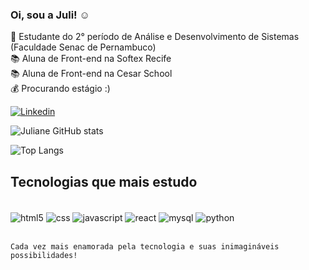 ### Oi, sou a Juli! ☺️

📔 Estudante do 2° período de Análise e Desenvolvimento de Sistemas (Faculdade Senac de Pernambuco) <br>
📚 Aluna de Front-end na Softex Recife <br>
📚 Aluna de Front-end na Cesar School <br>
💰 Procurando estágio :) <br>



[![Linkedin](https://img.shields.io/badge/LinkedIn-0077B5?style=for-the-badge&logo=linkedin&logoColor=white)](https://www.linkedin.com/in/juliane-reis-maia-40320b140/)

![Juliane GitHub stats](https://github-readme-stats.vercel.app/api?username=julianereism&show_icons=true&theme=dracula)

![Top Langs](https://github-readme-stats.vercel.app/api/top-langs/?username=julianereism&hide_progress=true)

## Tecnologias que mais estudo

<div style="display: inline_block"><br>
    <img align="center" alt="html5" src = "https://img.shields.io/badge/HTML5-E34F26?style=for-the-badge&logo=html5&logoColor=white" />
    <img align="center" alt="css" src = "https://img.shields.io/badge/CSS3-1572B6?style=for-the-badge&logo=css3&logoColor=white" /> 
    <img align="center" alt="javascript" src = "https://img.shields.io/badge/JavaScript-F7DF1E?style=for-the-badge&logo=javascript&logoColor=black" />
    <img align="center" alt="react" src = "https://img.shields.io/badge/React-20232A?style=for-the-badge&logo=react&logoColor=61DAFB" />
    <img align="center" alt="mysql" src = "https://img.shields.io/badge/MySQL-00000F?style=for-the-badge&logo=mysql&logoColor=white" />
    <img align="center" alt="python" src = "https://img.shields.io/badge/Python-3776AB?style=for-the-badge&logo=python&logoColor=white" />
    </div><br>

    Cada vez mais enamorada pela tecnologia e suas inimagináveis possibilidades!
